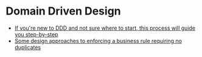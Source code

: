 # Domain Driven Design

- [If you're new to DDD and not sure where to start, this process will guide you step-by-step](https://github.com/ddd-crew/ddd-starter-modelling-process)
- [Some design approaches to enforcing a business rule requiring no duplicates](https://github.com/ardalis/DDD-NoDuplicates)
